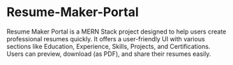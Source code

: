 # Resume-Maker-Portal
Resume Maker Portal is a MERN Stack project designed to help users create professional resumes quickly. It offers a user-friendly UI with various sections like Education, Experience, Skills, Projects, and Certifications. Users can preview, download (as PDF), and share their resumes easily.
